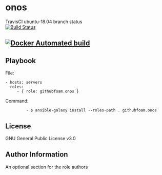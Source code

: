 onos
=========


TravisCI ubuntu-18.04 branch status  
[![Build Status](https://travis-ci.com/githubfoam/ansible-role-onos.svg?branch=ubuntu-18.04)](https://travis-ci.com/githubfoam/ansible-role-onos)

[![Docker Automated build](https://img.shields.io/docker/automated/:dockerfoam/:onos.svg)](https://hub.docker.com/r/dockerfoam/onos/)
----------------

Playbook
----------------


File:

    - hosts: servers
      roles:
         - { role: githubfoam.onos }

Command:

             - $ ansible-galaxy install --roles-path . githubfoam.onos


License
-------

GNU General Public License v3.0

Author Information
------------------

An optional section for the role authors
